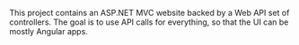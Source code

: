 This project contains an ASP.NET MVC website backed by a Web API set of controllers. The goal is to use API calls for everything, so that the UI can be mostly Angular apps.

